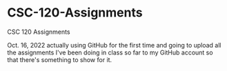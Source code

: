 # CSC-120-Assignments
CSC 120 Assignments

Oct. 16, 2022 actually using GitHub for the first time and going to upload all the assignments I've been doing in class so far to my GitHub account so that there's something to show for it.
